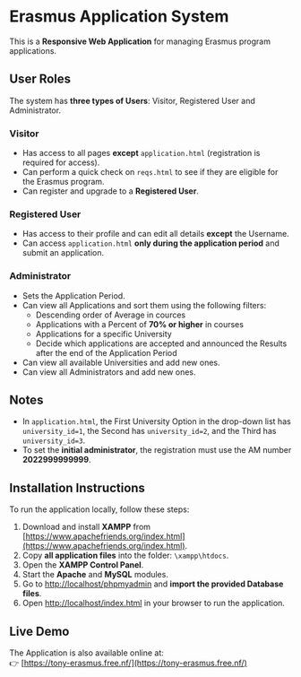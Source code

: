 # Erasmus Application System

This is a **Responsive Web Application** for managing Erasmus program applications.

## User Roles

The system has **three types of Users**: Visitor, Registered User and Administrator.

### Visitor
- Has access to all pages **except** `application.html` (registration is required for access).
- Can perform a quick check on `reqs.html` to see if they are eligible for the Erasmus program.
- Can register and upgrade to a **Registered User**.

### Registered User
- Has access to their profile and can edit all details **except** the Username.
- Can access `application.html` **only during the application period** and submit an application.

### Administrator
- Sets the Application Period.
- Can view all Applications and sort them using the following filters:
  - Descending order of Average in cources
  - Applications with a Percent of **70% or higher** in courses
  - Applications for a specific University
  - Decide which applications are accepted and announced the Results after the end of the Application Period
- Can view all available Universities and add new ones.
- Can view all Administrators and add new ones.

## Notes
- In `application.html`, the First University Option in the drop-down list has `university_id=1`, the Second has `university_id=2`, and the Third has `university_id=3`.
- To set the **initial administrator**, the registration must use the AM number **2022999999999**.

## Installation Instructions

To run the application locally, follow these steps:

1. Download and install **XAMPP** from [https://www.apachefriends.org/index.html](https://www.apachefriends.org/index.html).
2. Copy **all application files** into the folder: `\xampp\htdocs`.
3. Open the **XAMPP Control Panel**.
4. Start the **Apache** and **MySQL** modules.
5. Go to [http://localhost/phpmyadmin](http://localhost/phpmyadmin) and **import the provided Database files**.
6. Open [http://localhost/index.html](http://localhost/index.html) in your browser to run the application.

## Live Demo

The Αpplication is also available online at:  
👉 [https://tony-erasmus.free.nf/](https://tony-erasmus.free.nf/)

